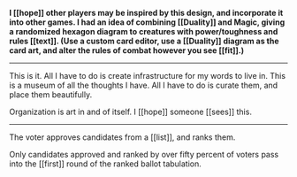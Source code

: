 **I [[hope]] other players may be inspired by this design, and incorporate it into other games. I had an idea of combining [[Duality]] and Magic, giving a randomized hexagon diagram to creatures with power/toughness and rules [[text]]. (Use a custom card editor, use a [[Duality]] diagram as the card art, and alter the rules of combat however you see [[fit]].)**
* * * 
This is it. All I have to do is create infrastructure for my words to live in. This is a museum of all the thoughts I have. All I have to do is curate them, and place them beautifully.

Organization is art in and of itself. I [[hope]] someone [[sees]] this.
* * *
The voter approves candidates from a [[list]], and ranks them.  
  
Only candidates approved and ranked by over fifty percent of voters pass into the [[first]] round of the ranked ballot tabulation.